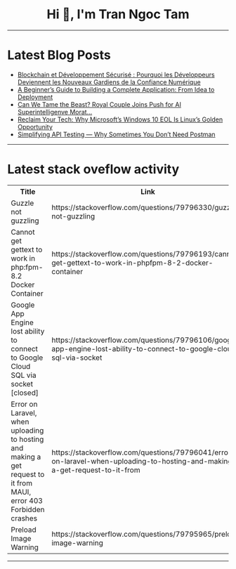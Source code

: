 <h1 align="center">Hi 👋, I'm Tran Ngoc Tam</h1>

---

# Latest Blog Posts 
<!-- BLOG-POST-LIST:START -->
- [Blockchain et Développement Sécurisé : Pourquoi les Développeurs Deviennent les Nouveaux Gardiens de la Confiance Numérique](https://dev.to/nicomiayo/blockchain-et-developpement-securise-pourquoi-les-developpeurs-deviennent-les-nouveaux-gardiens-4gjg)
- [A Beginner’s Guide to Building a Complete Application: From Idea to Deployment](https://dev.to/mahmud-r-farhan/a-beginners-guide-to-building-a-complete-application-from-idea-to-deployment-mbb)
- [Can We Tame the Beast? Royal Couple Joins Push for AI Superintelligenve Morat...](https://dev.to/mabualzait/can-we-tame-the-beast-royal-couple-joins-push-for-ai-superintelligenve-morat-5ek5)
- [Reclaim Your Tech: Why Microsoft’s Windows 10 EOL Is Linux’s Golden Opportunity](https://dev.to/shostarsson/reclaim-your-tech-why-microsofts-windows-10-eol-is-linuxs-golden-opportunity-6mh)
- [Simplifying API Testing — Why Sometimes You Don’t Need Postman](https://dev.to/javediqbal8381/simplifying-api-testing-why-sometimes-you-dont-need-postman-598g)
<!-- BLOG-POST-LIST:END -->

---

# Latest stack oveflow activity
<table>
  <tr><th>Title</th><th>Link</th></tr>
  <!-- STACKOVERFLOW:START --><tr><td>Guzzle not guzzling</td><td>https://stackoverflow.com/questions/79796330/guzzle-not-guzzling</td></tr><tr><td>Cannot get gettext to work in php:fpm-8.2 Docker Container</td><td>https://stackoverflow.com/questions/79796193/cannot-get-gettext-to-work-in-phpfpm-8-2-docker-container</td></tr><tr><td>Google App Engine lost ability to connect to Google Cloud SQL via socket [closed]</td><td>https://stackoverflow.com/questions/79796106/google-app-engine-lost-ability-to-connect-to-google-cloud-sql-via-socket</td></tr><tr><td>Error on Laravel, when uploading to hosting and making a get request to it from MAUI, error 403 Forbidden crashes</td><td>https://stackoverflow.com/questions/79796041/error-on-laravel-when-uploading-to-hosting-and-making-a-get-request-to-it-from</td></tr><tr><td>Preload Image Warning</td><td>https://stackoverflow.com/questions/79795965/preload-image-warning</td></tr><!-- STACKOVERFLOW:END -->
</table>

---


